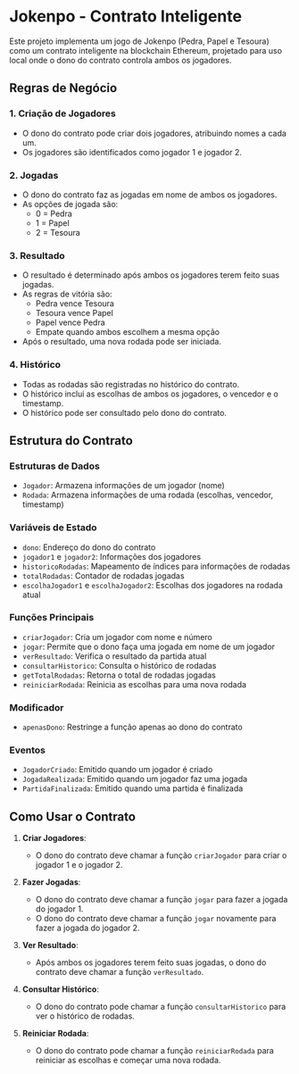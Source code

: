 # Jokenpo - Contrato Inteligente

Este projeto implementa um jogo de Jokenpo (Pedra, Papel e Tesoura) como um contrato inteligente na blockchain Ethereum, projetado para uso local onde o dono do contrato controla ambos os jogadores.

## Regras de Negócio

### 1. Criação de Jogadores
- O dono do contrato pode criar dois jogadores, atribuindo nomes a cada um.
- Os jogadores são identificados como jogador 1 e jogador 2.

### 2. Jogadas
- O dono do contrato faz as jogadas em nome de ambos os jogadores.
- As opções de jogada são:
  - 0 = Pedra
  - 1 = Papel
  - 2 = Tesoura

### 3. Resultado
- O resultado é determinado após ambos os jogadores terem feito suas jogadas.
- As regras de vitória são:
  - Pedra vence Tesoura
  - Tesoura vence Papel
  - Papel vence Pedra
  - Empate quando ambos escolhem a mesma opção
- Após o resultado, uma nova rodada pode ser iniciada.

### 4. Histórico
- Todas as rodadas são registradas no histórico do contrato.
- O histórico inclui as escolhas de ambos os jogadores, o vencedor e o timestamp.
- O histórico pode ser consultado pelo dono do contrato.

## Estrutura do Contrato

### Estruturas de Dados
- `Jogador`: Armazena informações de um jogador (nome)
- `Rodada`: Armazena informações de uma rodada (escolhas, vencedor, timestamp)

### Variáveis de Estado
- `dono`: Endereço do dono do contrato
- `jogador1` e `jogador2`: Informações dos jogadores
- `historicoRodadas`: Mapeamento de índices para informações de rodadas
- `totalRodadas`: Contador de rodadas jogadas
- `escolhaJogador1` e `escolhaJogador2`: Escolhas dos jogadores na rodada atual

### Funções Principais
- `criarJogador`: Cria um jogador com nome e número
- `jogar`: Permite que o dono faça uma jogada em nome de um jogador
- `verResultado`: Verifica o resultado da partida atual
- `consultarHistorico`: Consulta o histórico de rodadas
- `getTotalRodadas`: Retorna o total de rodadas jogadas
- `reiniciarRodada`: Reinicia as escolhas para uma nova rodada

### Modificador
- `apenasDono`: Restringe a função apenas ao dono do contrato

### Eventos
- `JogadorCriado`: Emitido quando um jogador é criado
- `JogadaRealizada`: Emitido quando um jogador faz uma jogada
- `PartidaFinalizada`: Emitido quando uma partida é finalizada

## Como Usar o Contrato

1. **Criar Jogadores**:
   - O dono do contrato deve chamar a função `criarJogador` para criar o jogador 1 e o jogador 2.

2. **Fazer Jogadas**:
   - O dono do contrato deve chamar a função `jogar` para fazer a jogada do jogador 1.
   - O dono do contrato deve chamar a função `jogar` novamente para fazer a jogada do jogador 2.

3. **Ver Resultado**:
   - Após ambos os jogadores terem feito suas jogadas, o dono do contrato deve chamar a função `verResultado`.

4. **Consultar Histórico**:
   - O dono do contrato pode chamar a função `consultarHistorico` para ver o histórico de rodadas.

5. **Reiniciar Rodada**:
   - O dono do contrato pode chamar a função `reiniciarRodada` para reiniciar as escolhas e começar uma nova rodada.
